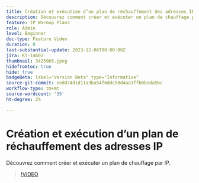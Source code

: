 ```yaml
---
title: Création et exécution d’un plan de réchauffement des adresses IP
description: Découvrez comment créer et exécuter un plan de chauffage par IP.
feature: IP Warmup Plans
role: Admin
level: Beginner
doc-type: Feature Video
duration: 0
last-substantial-update: 2023-12-06T00:00:00Z
jira: KT-14602
thumbnail: 3425965.jpeg
hidefromtoc: true
hide: true
badgeBeta: label="Version Beta" type="Informative"
source-git-commit: eedd74d1d11a3ba54f6ddc58d4aa3ffb0beda5bc
workflow-type: tm+mt
source-wordcount: '35'
ht-degree: 2%

---
```



# Création et exécution d’un plan de réchauffement des adresses IP

Découvrez comment créer et exécuter un plan de chauffage par IP.

>[!VIDEO](https://video.tv.adobe.com/v/3425965/?learn=on)
